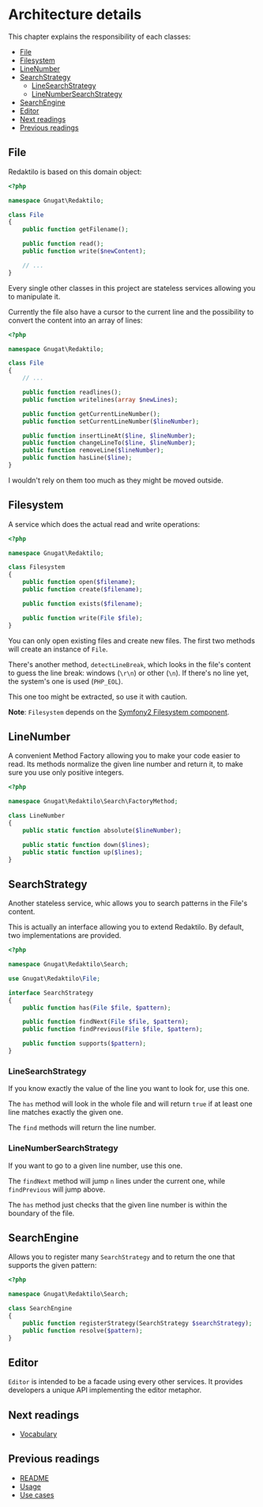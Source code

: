 # Architecture details

This chapter explains the responsibility of each classes:

* [File](#file)
* [Filesystem](#filesystem)
* [LineNumber](#linenumber)
* [SearchStrategy](#searchstrategy)
  * [LineSearchStrategy](#linesearchstrategy)
  * [LineNumberSearchStrategy](#linenumbersearchstrategy)
* [SearchEngine](#searchengine)
* [Editor](#editor)
* [Next readings](#next-readings)
* [Previous readings](#previous-readings)

## File

Redaktilo is based on this domain object:

```php
<?php

namespace Gnugat\Redaktilo;

class File
{
    public function getFilename();

    public function read();
    public function write($newContent);

    // ...
}
```

Every single other classes in this project are stateless services allowing you
to manipulate it.

Currently the file also have a cursor to the current line and the possibility
to convert the content into an array of lines:

```php
<?php

namespace Gnugat\Redaktilo;

class File
{
    // ...

    public function readlines();
    public function writelines(array $newLines);

    public function getCurrentLineNumber();
    public function setCurrentLineNumber($lineNumber);

    public function insertLineAt($line, $lineNumber);
    public function changeLineTo($line, $lineNumber);
    public function removeLine($lineNumber);
    public function hasLine($line);
}
```

I wouldn't rely on them too much as they might be moved outside.

## Filesystem

A service which does the actual read and write operations:

```php
<?php

namespace Gnugat\Redaktilo;

class Filesystem
{
    public function open($filename);
    public function create($filename);

    public function exists($filename);

    public function write(File $file);
}
```

You can only open existing files and create new files. The first two methods
will create an instance of `File`.

There's another method, `detectLineBreak`, which looks in the file's content to
guess the line break: windows (`\r\n`) or other (`\n`).
If there's no line yet, the system's one is used (`PHP_EOL`).

This one too might be extracted, so use it with caution.

**Note**: `Filesystem` depends on the
[Symfony2 Filesystem component](http://symfony.com/doc/current/components/filesystem.html).

## LineNumber

A convenient Method Factory allowing you to make your code easier to read. Its
methods normalize the given line number and return it, to make sure you use only
positive integers.

```php
<?php

namespace Gnugat\Redaktilo\Search\FactoryMethod;

class LineNumber
{
    public static function absolute($lineNumber);

    public static function down($lines);
    public static function up($lines);
}
```

## SearchStrategy

Another stateless service, whic allows you to search patterns in the File's
content.

This is actually an interface allowing you to extend Redaktilo. By default, two
implementations are provided.

```php
<?php

namespace Gnugat\Redaktilo\Search;

use Gnugat\Redaktilo\File;

interface SearchStrategy
{
    public function has(File $file, $pattern);

    public function findNext(File $file, $pattern);
    public function findPrevious(File $file, $pattern);

    public function supports($pattern);
}
```

### LineSearchStrategy

If you know exactly the value of the line you want to look for, use this one.

The `has` method will look in the whole file and will return `true` if at least
one line matches exactly the given one.

The `find` methods will return the line number.

### LineNumberSearchStrategy

If you want to go to a given line number, use this one.

The `findNext` method will jump `n` lines under the current one,  while
`findPrevious` will jump above.

The `has` method just checks that the given line number is within the boundary
of the file.

## SearchEngine

Allows you to register many `SearchStrategy` and to return the one that supports
the given pattern:

```php
<?php

namespace Gnugat\Redaktilo\Search;

class SearchEngine
{
    public function registerStrategy(SearchStrategy $searchStrategy);
    public function resolve($pattern);
}

```

## Editor

`Editor` is intended to be a facade using every other services. It provides
developers a unique API implementing the editor metaphor.

## Next readings

* [Vocabulary](04-vocabulary.md)

## Previous readings

* [README](../README.md)
* [Usage](doc/01-usage.md)
* [Use cases](doc/02-use-cases.md)
